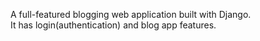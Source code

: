 A full-featured blogging web application built with Django.
<br>
It has login(authentication) and blog app features.
